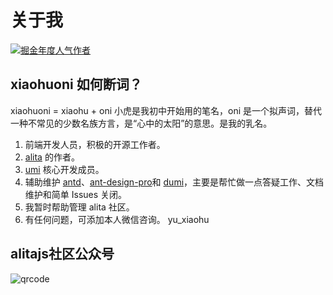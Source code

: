 # 关于我

<a href="https://rank.juejin.cn/rank/2022/writer/1838039174227006"><img src="https://lf3-cdn-tos.bytescm.com/obj/static/xitu_juejin_web/img/vote-enter.61e4fec.gif" alt="掘金年度人气作者" /></a>

## xiaohuoni 如何断词？

xiaohuoni = xiaohu + oni 小虎是我初中开始用的笔名，oni 是一个拟声词，替代一种不常见的少数名族方言，是“心中的太阳”的意思。是我的乳名。

1. 前端开发人员，积极的开源工作者。
2. [alita](https://github.com/alitajs/alita) 的作者。
3. [umi](https://github.com/umijs/umi) 核心开发成员。
4. 辅助维护 [antd](https://github.com/ant-design/ant-design)、[ant-design-pro](https://github.com/ant-design/ant-design-pro)和 [dumi](https://github.com/umijs/dumi)，主要是帮忙做一点答疑工作、文档维护和简单 Issues 关闭。
5. 我暂时帮助管理 alita 社区。
6. 有任何问题，可添加本人微信咨询。 yu_xiaohu

## alitajs社区公众号

![qrcode](https://user-images.githubusercontent.com/11746742/89367565-f4ce6300-d70b-11ea-9b4c-e49c65336c82.jpg)
